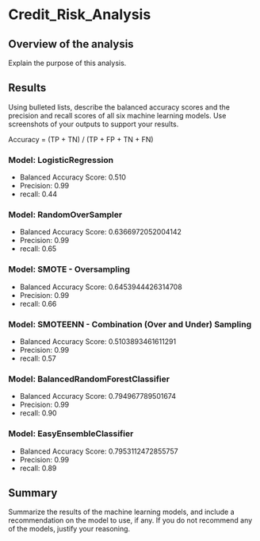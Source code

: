 # Credit_Risk_Analysis


## Overview of the analysis
Explain the purpose of this analysis.

## Results
Using bulleted lists, describe the balanced accuracy scores and the precision and recall scores of all six machine learning models. Use screenshots of your outputs to support your results.

Accuracy = (TP + TN) / (TP + FP + TN + FN)


### Model: LogisticRegression
- Balanced Accuracy Score: 0.510
- Precision: 0.99
- recall: 0.44

### Model: RandomOverSampler
- Balanced Accuracy Score: 0.6366972052004142
- Precision: 0.99
- recall: 0.65

### Model: SMOTE - Oversampling
- Balanced Accuracy Score: 0.6453944426314708
- Precision: 0.99
- recall: 0.66

### Model: SMOTEENN - Combination (Over and Under) Sampling
- Balanced Accuracy Score: 0.5103893461611291
- Precision: 0.99
- recall: 0.57

### Model: BalancedRandomForestClassifier
- Balanced Accuracy Score: 0.794967789501674
- Precision: 0.99
- recall: 0.90

### Model: EasyEnsembleClassifier
- Balanced Accuracy Score: 0.7953112472855757
- Precision: 0.99
- recall: 0.89

## Summary
Summarize the results of the machine learning models, and include a recommendation on the model to use, if any. If you do not recommend any of the models, justify your reasoning.
